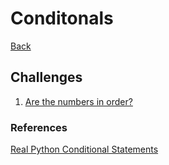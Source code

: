 # Conditonals
[Back](README.md)

## Challenges

1. [Are the numbers in order?](https://www.codewars.com/kata/are-the-numbers-in-order/train/python)

### References
[Real Python Conditional Statements](https://realpython.com/python-conditional-statements/)
